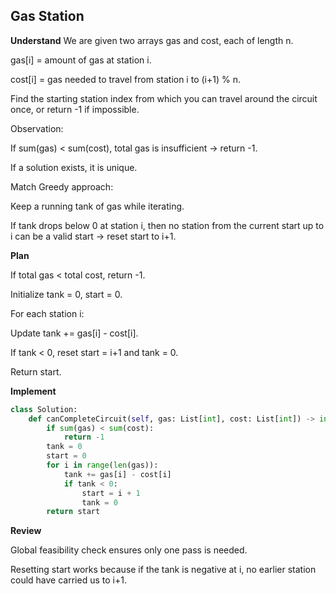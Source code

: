 ## Gas Station
**Understand**
We are given two arrays gas and cost, each of length n.

gas[i] = amount of gas at station i.

cost[i] = gas needed to travel from station i to (i+1) % n.

Find the starting station index from which you can travel around the circuit once, or return -1 if impossible.

Observation:

If sum(gas) < sum(cost), total gas is insufficient → return -1.

If a solution exists, it is unique.

Match
Greedy approach:

Keep a running tank of gas while iterating.

If tank drops below 0 at station i, then no station from the current start up to i can be a valid start → reset start to i+1.

**Plan**

If total gas < total cost, return -1.

Initialize tank = 0, start = 0.

For each station i:

Update tank += gas[i] - cost[i].

If tank < 0, reset start = i+1 and tank = 0.

Return start.

**Implement**
```py
class Solution:
    def canCompleteCircuit(self, gas: List[int], cost: List[int]) -> int:
        if sum(gas) < sum(cost):
            return -1
        tank = 0
        start = 0
        for i in range(len(gas)):
            tank += gas[i] - cost[i]
            if tank < 0:
                start = i + 1
                tank = 0
        return start
```

**Review**

Global feasibility check ensures only one pass is needed.

Resetting start works because if the tank is negative at i, no earlier station could have carried us to i+1.